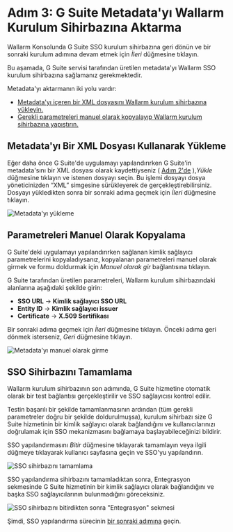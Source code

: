#   Adım 3: G Suite Metadata'yı Wallarm Kurulum Sihirbazına Aktarma

[img-sp-wizard-transfer-metadata]:  ../../../../images/admin-guides/configuration-guides/sso/gsuite/sp-wizard-transfer-metadata.png
[img-transfer-metadata-manually]:   ../../../../images/admin-guides/configuration-guides/sso/gsuite/transfer-metadata-manually.png
[img-sp-wizard-finish]:             ../../../../images/admin-guides/configuration-guides/sso/gsuite/sp-wizard-finish.png
[img-integration-tab]:              ../../../../images/admin-guides/configuration-guides/sso/gsuite/integration-tab.png

[doc-setup-idp]:                    setup-idp.md
[doc-allow-access-to-wl]:           allow-access-to-wl.md

[anchor-upload-metadata-xml]:       #uploading-metadata-using-an-xml-file
[anchor-upload-metadata-manually]:  #copying-parameters-manually

Wallarm Konsolunda G Suite SSO kurulum sihirbazına geri dönün ve bir sonraki kurulum adımına devam etmek için *İleri* düğmesine tıklayın.

Bu aşamada, G Suite servisi tarafından üretilen metadata'yı Wallarm SSO kurulum sihirbazına sağlamanız gerekmektedir.

Metadata'yı aktarmanın iki yolu vardır:
*   [Metadata'yı içeren bir XML dosyasını Wallarm kurulum sihirbazına yükleyin.][anchor-upload-metadata-xml]
*   [Gerekli parametreleri manuel olarak kopyalayıp Wallarm kurulum sihirbazına yapıştırın.][anchor-upload-metadata-manually]


##  Metadata'yı Bir XML Dosyası Kullanarak Yükleme

Eğer daha önce G Suite'de uygulamayı yapılandırırken G Suite'in metadata'sını bir XML dosyası olarak kaydettiyseniz ( [Adım 2'de][doc-setup-idp] ),*Yükle* düğmesine tıklayın ve istenen dosyayı seçin. Bu işlemi dosyayı dosya yöneticinizden “XML” simgesine sürükleyerek de gerçekleştirebilirsiniz. Dosyayı yükledikten sonra bir sonraki adıma geçmek için *İleri* düğmesine tıklayın.

![Metadata'yı yükleme][img-sp-wizard-transfer-metadata]


##  Parametreleri Manuel Olarak Kopyalama

G Suite'deki uygulamayı yapılandırırken sağlanan kimlik sağlayıcı parametrelerini kopyaladıysanız, kopyalanan parametreleri manuel olarak girmek ve formu doldurmak için *Manuel olarak gir* bağlantısına tıklayın.

G Suite tarafından üretilen parametreleri, Wallarm kurulum sihirbazındaki alanlarına aşağıdaki şekilde girin:

*   **SSO URL** → **Kimlik sağlayıcı SSO URL**
*   **Entity ID** → **Kimlik sağlayıcı issuer**
*   **Certificate** → **X.509 Sertifikası**

Bir sonraki adıma geçmek için *İleri* düğmesine tıklayın. Önceki adıma geri dönmek isterseniz, *Geri* düğmesine tıklayın.

![Metadata'yı manuel olarak girme][img-transfer-metadata-manually]


##  SSO Sihirbazını Tamamlama

Wallarm kurulum sihirbazının son adımında, G Suite hizmetine otomatik olarak bir test bağlantısı gerçekleştirilir ve SSO sağlayıcısı kontrol edilir.

Testin başarılı bir şekilde tamamlanmasının ardından (tüm gerekli parametreler doğru bir şekilde doldurulmuşsa), kurulum sihirbazı size G Suite hizmetinin bir kimlik sağlayıcı olarak bağlandığını ve kullanıcılarınızı doğrulamak için SSO mekanizmasını bağlamaya başlayabileceğinizi bildirir.

SSO yapılandırmasını *Bitir* düğmesine tıklayarak tamamlayın veya ilgili düğmeye tıklayarak kullanıcı sayfasına geçin ve SSO'yu yapılandırın.

![SSO sihirbazını tamamlama][img-sp-wizard-finish]

SSO yapılandırma sihirbazını tamamladıktan sonra, Entegrasyon sekmesinde G Suite hizmetinin bir kimlik sağlayıcı olarak bağlandığını ve başka SSO sağlayıcılarının bulunmadığını göreceksiniz.

![SSO sihirbazını bitirdikten sonra "Entegrasyon" sekmesi][img-integration-tab]

Şimdi, SSO yapılandırma sürecinin [bir sonraki adımına][doc-allow-access-to-wl] geçin.